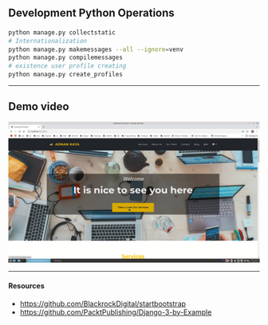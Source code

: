 ## Development Python Operations
```bash
python manage.py collectstatic
# Internationalization
python manage.py makemessages --all --ignore=venv
python manage.py compilemessages
# existence user profile creating
python manage.py create_profiles
```
---

## Demo video

[![Django Agency Web App Demo](demo.png)](https://www.youtube.com/watch?v=nEFGCNF6uYQ)

---
#### Resources
- https://github.com/BlackrockDigital/startbootstrap
- https://github.com/PacktPublishing/Django-3-by-Example
